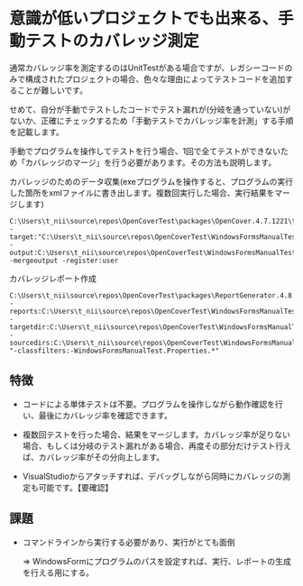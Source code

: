 # 意識が低いプロジェクトでも出来る、手動テストのカバレッジ測定

通常カバレッジ率を測定するのはUnitTestがある場合ですが、レガシーコードのみで構成されたプロジェクトの場合、色々な理由によってテストコードを追加することが難しいです。

せめて、自分が手動でテストしたコードでテスト漏れが(分岐を通っていない)がないか、正確にチェックするため「手動テストでカバレッジ率を計測」する手順を記載します。

手動でプログラムを操作してテストを行う場合、1回で全てテストができないため「カバレッジのマージ」を行う必要があります。その方法も説明します。



カバレッジのためのデータ収集(exeプログラムを操作すると、プログラムの実行した箇所をxmlファイルに書き出します。複数回実行した場合、実行結果をマージします)
```
C:\Users\t_nii\source\repos\OpenCoverTest\packages\OpenCover.4.7.1221\tools\OpenCover.Console.exe -target:"C:\Users\t_nii\source\repos\OpenCoverTest\WindowsFormsManualTest\bin\Debug\WindowsFormsManualTest.exe" -output:C:\Users\t_nii\source\repos\OpenCoverTest\WindowsFormsManualTest\bin\WindowsFormsManualTest.results.xml -mergeoutput -register:user
```


カバレッジレポート作成
```
C:\Users\t_nii\source\repos\OpenCoverTest\packages\ReportGenerator.4.8.10\tools\net47\ReportGenerator.exe -reports:C:\Users\t_nii\source\repos\OpenCoverTest\WindowsFormsManualTest\bin\WindowsFormsManualTest.*.xml -targetdir:C:\Users\t_nii\source\repos\OpenCoverTest\WindowsFormsManualTest\bin\html -sourcedirs:C:\Users\t_nii\source\repos\OpenCoverTest\WindowsFormsManualTest\ "-classfilters:-WindowsFormsManualTest.Properties.*"
```


## 特徴

* コードによる単体テストは不要。プログラムを操作しながら動作確認を行い、最後にカバレッジ率を確認できます。

* 複数回テストを行った場合、結果をマージします。カバレッジ率が足りない場合、もしくは分岐のテスト漏れがある場合、再度その部分だけテスト行えば、カバレッジ率がその分向上します。

* VisualStudioからアタッチすれば、デバッグしながら同時にカバレッジの測定も可能です。【要確認】

## 課題

* コマンドラインから実行する必要があり、実行がとても面倒

  ⇒ WindowsFormにプログラムのパスを設定すれば、実行、レポートの生成を行える用にする。
